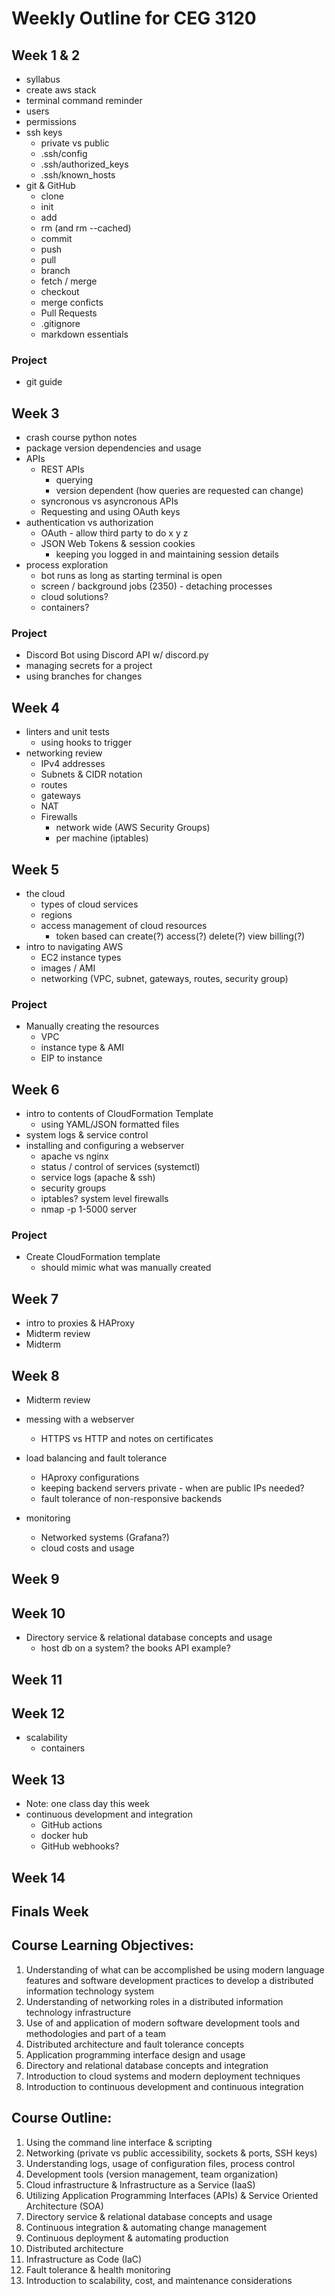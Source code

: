 # Weekly Outline for CEG 3120

## Week 1 & 2

- syllabus
- create aws stack
- terminal command reminder
- users
- permissions
- ssh keys
  - private vs public
  - .ssh/config
  - .ssh/authorized_keys
  - .ssh/known_hosts
- git & GitHub
  - clone
  - init
  - add
  - rm (and rm --cached)
  - commit
  - push
  - pull
  - branch
  - fetch / merge
  - checkout
  - merge conficts
  - Pull Requests
  - .gitignore
  - markdown essentials

### Project

- git guide

## Week 3

- crash course python notes
- package version dependencies and usage
- APIs
  - REST APIs
    - querying
    - version dependent (how queries are requested can change)
  - syncronous vs asyncronous APIs
  - Requesting and using OAuth keys
- authentication vs authorization
  - OAuth - allow third party to do x y z
  - JSON Web Tokens & session cookies
    - keeping you logged in and maintaining session details
- process exploration
  - bot runs as long as starting terminal is open
  - screen / background jobs (2350) - detaching processes
  - cloud solutions?
  - containers?

### Project

- Discord Bot using Discord API w/ discord.py
- managing secrets for a project
- using branches for changes

## Week 4

- linters and unit tests
  - using hooks to trigger
- networking review
  - IPv4 addresses
  - Subnets & CIDR notation
  - routes
  - gateways
  - NAT
  - Firewalls
    - network wide (AWS Security Groups)
    - per machine (iptables)

## Week 5

- the cloud
  - types of cloud services
  - regions
  - access management of cloud resources
    - token based can create(?) access(?) delete(?) view billing(?)
- intro to navigating AWS
  - EC2 instance types
  - images / AMI
  - networking (VPC, subnet, gateways, routes, security group)

### Project

- Manually creating the resources
  - VPC
  - instance type & AMI
  - EIP to instance

## Week 6

- intro to contents of CloudFormation Template
  - using YAML/JSON formatted files
- system logs & service control
- installing and configuring a webserver
  - apache vs nginx
  - status / control of services (systemctl)
  - service logs (apache & ssh)
  - security groups
  - iptables? system level firewalls
  - nmap -p 1-5000 server

### Project

- Create CloudFormation template
  - should mimic what was manually created

## Week 7

- intro to proxies & HAProxy
- Midterm review
- Midterm

## Week 8

- Midterm review
- messing with a webserver
  - HTTPS vs HTTP and notes on certificates
- load balancing and fault tolerance

  - HAproxy configurations
  - keeping backend servers private - when are public IPs needed?
  - fault tolerance of non-responsive backends

- monitoring
  - Networked systems (Grafana?)
  - cloud costs and usage

## Week 9

## Week 10

- Directory service & relational database concepts and usage
  - host db on a system? the books API example?

## Week 11

## Week 12

- scalability
  - containers

## Week 13

- Note: one class day this week
- continuous development and integration
  - GitHub actions
  - docker hub
  - GitHub webhooks?

## Week 14

## Finals Week

## Course Learning Objectives:

1. Understanding of what can be accomplished be using modern language features and software development practices to develop a distributed information technology system
2. Understanding of networking roles in a distributed information technology infrastructure
3. Use of and application of modern software development tools and methodologies and part of a team
4. Distributed architecture and fault tolerance concepts
5. Application programming interface design and usage
6. Directory and relational database concepts and integration
7. Introduction to cloud systems and modern deployment techniques
8. Introduction to continuous development and continuous integration

## Course Outline:

1. Using the command line interface & scripting
2. Networking (private vs public accessibility, sockets & ports, SSH keys)
3. Understanding logs, usage of configuration files, process control
4. Development tools (version management, team organization)
5. Cloud infrastructure & Infrastructure as a Service (IaaS)
6. Utilizing Application Programming Interfaces (APIs) & Service Oriented Architecture (SOA)
7. Directory service & relational database concepts and usage
8. Continuous integration & automating change management
9. Continuous deployment & automating production
10. Distributed architecture
11. Infrastructure as Code (IaC)
12. Fault tolerance & health monitoring
13. Introduction to scalability, cost, and maintenance considerations
